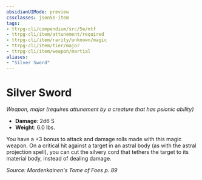 ```yaml
---
obsidianUIMode: preview
cssclasses: json5e-item
tags:
- ttrpg-cli/compendium/src/5e/mtf
- ttrpg-cli/item/attunement/required
- ttrpg-cli/item/rarity/unknown/magic
- ttrpg-cli/item/tier/major
- ttrpg-cli/item/weapon/martial
aliases: 
- "Silver Sword"
---
```

# Silver Sword
*Weapon, major (requires attunement by a creature that has psionic ability)*  

- **Damage**: 2d6 S
- **Weight**: 6.0 lbs.

You have a +3 bonus to attack and damage rolls made with this magic weapon. On a critical hit against a target in an astral body (as with the astral projection spell), you can cut the silvery cord that tethers the target to its material body, instead of dealing damage.

*Source: Mordenkainen's Tome of Foes p. 89*